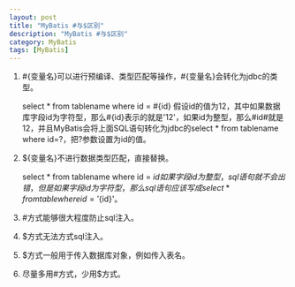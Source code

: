 ```yaml
---
layout: post
title: "MyBatis #与$区别"
description: "MyBatis #与$区别"
category: MyBatis
tags: [MyBatis]
---
```


1. \#{变量名}可以进行预编译、类型匹配等操作，\#{变量名}会转化为jdbc的类型。
	
	select * from tablename where id = \#{id}
	假设id的值为12，其中如果数据库字段id为字符型，那么#{id}表示的就是'12'，如果id为整型，那么#id#就是12，并且MyBatis会将上面SQL语句转化为jdbc的select * from tablename where id=?，把?参数设置为id的值。


2. ${变量名}不进行数据类型匹配，直接替换。
    
	select * from tablename where id = ${id}
	如果字段id为整型，sql语句就不会出错，但是如果字段id为字符型， 那么sql语句应该写成select * from table where id = '${id}'。 

3. \#方式能够很大程度防止sql注入。

4. $方式无法方式sql注入。

5. $方式一般用于传入数据库对象，例如传入表名。 

6. 尽量多用\#方式，少用$方式。 
